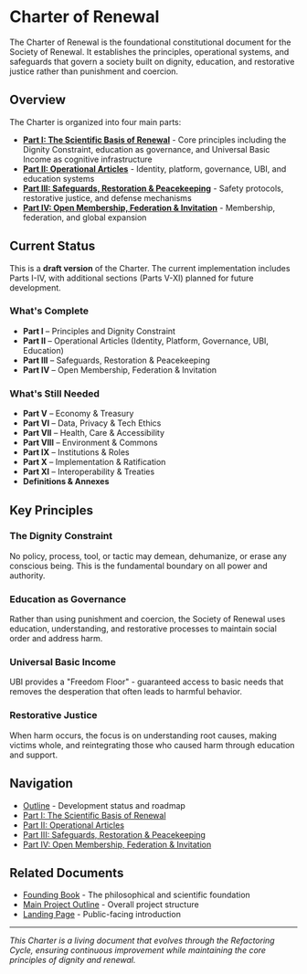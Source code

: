 # Charter of Renewal

The Charter of Renewal is the foundational constitutional document for the Society of Renewal. It establishes the principles, operational systems, and safeguards that govern a society built on dignity, education, and restorative justice rather than punishment and coercion.

## Overview

The Charter is organized into four main parts:

- **[Part I: The Scientific Basis of Renewal](Part%20I.md)** - Core principles including the Dignity Constraint, education as governance, and Universal Basic Income as cognitive infrastructure
- **[Part II: Operational Articles](Part%20II.md)** - Identity, platform, governance, UBI, and education systems
- **[Part III: Safeguards, Restoration & Peacekeeping](Part%20III.md)** - Safety protocols, restorative justice, and defense mechanisms
- **[Part IV: Open Membership, Federation & Invitation](Part%20IV.md)** - Membership, federation, and global expansion

## Current Status

This is a **draft version** of the Charter. The current implementation includes Parts I-IV, with additional sections (Parts V-XI) planned for future development.

### What's Complete
- **Part I** – Principles and Dignity Constraint
- **Part II** – Operational Articles (Identity, Platform, Governance, UBI, Education)
- **Part III** – Safeguards, Restoration & Peacekeeping
- **Part IV** – Open Membership, Federation & Invitation

### What's Still Needed
- **Part V** – Economy & Treasury
- **Part VI** – Data, Privacy & Tech Ethics
- **Part VII** – Health, Care & Accessibility
- **Part VIII** – Environment & Commons
- **Part IX** – Institutions & Roles
- **Part X** – Implementation & Ratification
- **Part XI** – Interoperability & Treaties
- **Definitions & Annexes**

## Key Principles

### The Dignity Constraint
No policy, process, tool, or tactic may demean, dehumanize, or erase any conscious being. This is the fundamental boundary on all power and authority.

### Education as Governance
Rather than using punishment and coercion, the Society of Renewal uses education, understanding, and restorative processes to maintain social order and address harm.

### Universal Basic Income
UBI provides a "Freedom Floor" - guaranteed access to basic needs that removes the desperation that often leads to harmful behavior.

### Restorative Justice
When harm occurs, the focus is on understanding root causes, making victims whole, and reintegrating those who caused harm through education and support.

## Navigation

- [Outline](outline.md) - Development status and roadmap
- [Part I: The Scientific Basis of Renewal](Part%20I.md)
- [Part II: Operational Articles](Part%20II.md)
- [Part III: Safeguards, Restoration & Peacekeeping](Part%20III.md)
- [Part IV: Open Membership, Federation & Invitation](Part%20IV.md)

## Related Documents

- [Founding Book](../founding-book/) - The philosophical and scientific foundation
- [Main Project Outline](../../outline.md) - Overall project structure
- [Landing Page](../../landing-page.md) - Public-facing introduction

---

*This Charter is a living document that evolves through the Refactoring Cycle, ensuring continuous improvement while maintaining the core principles of dignity and renewal.*
